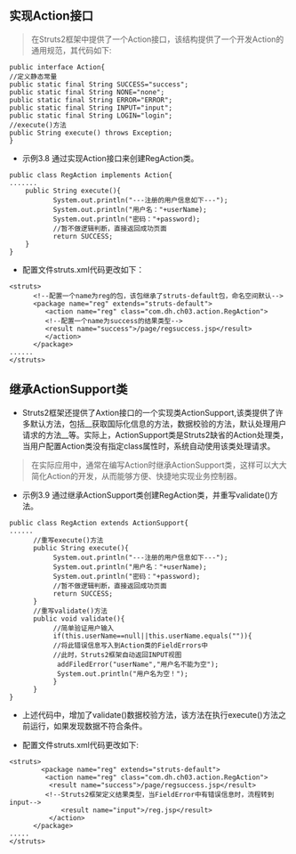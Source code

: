 ## 实现Action接口
> 在Struts2框架中提供了一个Action接口，该结构提供了一个开发Action的通用规范，其代码如下:

  ```  
 public interface Action{
 //定义静态常量
 public static final String SUCCESS="success";
 public static final String NONE="none";
 public static final String ERROR="ERROR";
 public static final String INPUT="input";
 public static final String LOGIN="login";
 //execute()方法
 public String execute() throws Exception;
 }
  ```
* 示例3.8  通过实现Action接口来创建RegAction类。

```
public class RegAction implements Action{
.......
    public String execute(){
           System.out.println("---注册的用户信息如下---");
           System.out.println("用户名："+userName);
           System.out.println("密码："+password);
           //暂不做逻辑判断，直接返回成功页面
           return SUCCESS;
    }
}
```
* 配置文件struts.xml代码更改如下：
```
<struts>
      <!--配置一个name为reg的包，该包继承了struts-default包，命名空间默认-->
      <package name="reg" extends="struts-default">
         <action name="reg" class="com.dh.ch03.action.RegAction">
         <!--配置一个name为success的结果类型-->
         <result name="success">/page/regsuccess.jsp</result>
         </action>
      </package>
......
</struts>
```
## 继承ActionSupport类
* Struts2框架还提供了Axtion接口的一个实现类ActionSupport,该类提供了许多默认方法，包括__获取国际化信息的方法，数据校验的方法，默认处理用户请求的方法__等。实际上，ActionSupport类是Struts2缺省的Action处理类，当用户配置Action类没有指定class属性时，系统自动使用该类处理请求。
>在实际应用中，通常在编写Action时继承ActionSupport类，这样可以大大简化Action的开发，从而能够方便、快捷地实现业务控制器。

* 示例3.9  通过继承ActionSupport类创建RegAction类，并重写validate()方法。
```
public class RegAction extends ActionSupport{
......
      //重写execute()方法
      public String execute(){
           System.out.println("---注册的用户信息如下---");
           System.out.println("用户名："+userName);
           System.out.println("密码："+password);
           //暂不做逻辑判断，直接返回成功页面
           return SUCCESS;
      }
      //重写validate()方法
      public void validate(){
           //简单验证用户输入
           if(this.userName==null||this.userName.equals("")){
           //将此错误信息写入到Action类的FieldErrors中
           //此时，Struts2框架自动返回INPUT视图
            addFiledError("userName","用户名不能为空");
            System.out.println("用户名为空！");
           }
      }
}
```
- 上述代码中，增加了validate()数据校验方法，该方法在执行execute()方法之前运行，如果发现数据不符合条件。

- 配置文件struts.xml代码更改如下:
```
<struts>
        <package name="reg" extends="struts-default">
         <action name="reg" class="com.dh.ch03.action.RegAction">
          <result name="success">/page/regsuccess.jsp</result>
         <!--Struts2框架定义结果类型，当FieldError中有错误信息时，流程转到input-->
             <result name="input">/reg.jsp</result>
          </action>
      </package>
.....
</struts>
```


​	
​	
​	
​	
​	